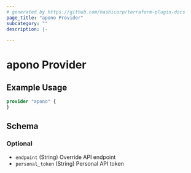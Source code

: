 ```yaml
---
# generated by https://github.com/hashicorp/terraform-plugin-docs
page_title: "apono Provider"
subcategory: ""
description: |-
  
---
```


# apono Provider



## Example Usage

```terraform
provider "apono" {
}
```

<!-- schema generated by tfplugindocs -->
## Schema

### Optional

- `endpoint` (String) Override API endpoint
- `personal_token` (String) Personal API token
